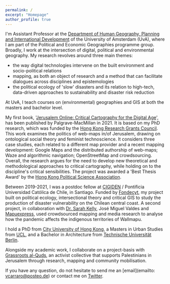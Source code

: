 ```yaml
---
permalink: /
excerpt: "Homepage"
author_profile: true
---
```


I'm Assistant Professor at the [Department of Human Geography, Planning and International Development](https://www.uva.nl/en/about-the-uva/organisation/faculties/faculty-of-social-and-behavioural-sciences/disciplines/human-geography-planning-and-international-development/human-geography-planning-and-international-development.html) of the University of Amsterdam (UvA), where I am part of the Political and Economic Geographies programme group. Broadly, I work at the intersection of digital, political and environmental geography. My research revolves around three main themes:
* the way digital technologies intervene on the built environment and socio-political relations
* mapping, as both an object of research and a method that can facilitate dialogues across disciplines and epistemologies
* the political ecology of 'slow' disasters and its relation to high-tech, data-driven approaches to sustainability and disaster risk reduction

At UvA, I teach courses on (environmental) geographies and GIS at both the masters and bachelor level. 

My first book, '[Jerusalem Online: Critical Cartography for the Digital Age](https://www.palgrave.com/gp/book/9789811633133)', has been published by Palgrave-MacMillan in 2021. It is based on my PhD research, which was funded by the [Hong Kong Research Grants Council](https://www.ugc.edu.hk/eng/rgc/). This work examines the politics of web-maps in/of Jerusalem, drawing on ontological social theory and feminist technoscience. It considers three case studies, each related to a different map provider and a recent mapping development: Google Maps and the distributed authorship of web-maps; Waze and algorithmic navigation; OpenStreetMap and crowdsourcing. Overall, the research argues for the need to develop new theoretical and methodological approaches to critical cartography, while holding on to the discipline's critical sensibilities. The project was awarded a 'Best Thesis Award' by the [Hong Kong Political Science Association](https://hkpsa.wordpress.com/home/about-hkpsa/).


Between 2019-2021, I was a postdoc fellow at [CIGIDEN](http://www.cigiden.cl/) / Pontificia Universidad Cat&oacute;lica de Chile, in Santiago. Funded by [Fondecyt](https://www.conicyt.cl/fondecyt/), my project built on political ecology, intersectional theory and critical GIS to study the production of disaster vulnerability on the Chilean central coast. A second project, in collaboration with [Dr. Sarah Kelly](https://www.kellygeolab.com), José Miguel Valdes and [Mapuexpress](https://www.mapuexpress.org/), used crowdsourced mapping and media research to analyse how the pandemic affects the indigenous territories of Wallmapu.


I hold a PhD from [City University of Hong Kong](https://www.cityu.edu.hk/), a Masters in Urban Studies from [UCL](https://www.ucl.ac.uk/), and a Bachelor in Architecture from [Technische Universit&auml;t Berlin](https://www.tu.berlin).


Alongside my academic work, I collaborate on a project-basis with [Grassroots al-Quds](https://www.grassrootsalquds.net/), an activist collective that supports Palestinians in Jerusalem through research, mapping and community mobilisation.


If you have any question, do not hesitate to send me an [email](emailto: vcarraro@posteo.de) or contact me on [Twitter](https://twitter.com/the_vcarraro).